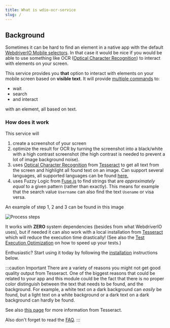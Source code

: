```yaml
---
title: What is wdio-ocr-service
slug: /
---
```


## Background
Sometimes it can be hard to find an element in a native app with the default
[WebdriverIO Mobile selectors](https://webdriver.io/docs/selectors#mobile-selectors). In that case it would be nice if
you would be able to use something like OCR
([Optical Character Recognition](https://en.wikipedia.org/wiki/Optical_character_recognition)) to interact with elements
on your screen.

This service provides you **that** option to interact with elements on your mobile screen based on **visible text**. It
will provide [multiple commands](./ocr-click-on-text) to:

- wait
- search
- and interact

with an element, all based on text.

### How does it work
This service will

1. create a screenshot of your screen
1. optimize the result for OCR by turning the screenshot into a black/white with a high contrast screenshot (the high
   contrast is needed to prevent a lot of image background noise).
1. uses [Optical Character Recognition](https://en.wikipedia.org/wiki/Optical_character_recognition) from
   [Tesseract](https://github.com/tesseract-ocr/tesseract) to get all text from the screen and highlight all found text
   on an image. Can support several languages, all supported languages can be found [here.](https://tesseract-ocr.github.io/tessdoc/Data-Files-in-different-versions.html)
1. uses Fuzzy Logic from [Fuse.js](https://fusejs.io/) to find strings that are *approximately equal* to a given pattern
   (rather than exactly). This means for example that the search value `Username` can also find the text `Usename` or
   visa versa.

An example of step 1, 2 and 3 can be found in this image

![Process steps](../static/img/processing-steps.png)

It works with **ZERO** system dependencies (besides from what WebdriverIO uses), but if needed it can also work with a
local installation from [Tesseract](https://tesseract-ocr.github.io/tessdoc/) which will reduce the execution time
drastically! (See also the [Test Execution Optimization](#test-execution-optimization) on how to speed up your tests.)

Enthusiastic? Start using it today by following the [installation](./getting-started) instructions below.

:::caution Important
There are a variety of reasons you might not get good quality output from Tesseract. One of the biggest reasons that
could be related to your app and this module could be the fact that there is no proper color distinguish between the
text that needs to be found, and the background. For example, a white text on a dark background can *easily* be found,
but a light text on a white background or a dark text on a dark background can hardly be found.

See also [this page](https://tesseract-ocr.github.io/tessdoc/ImproveQuality) for more information from Tesseract.

Also don't forget to read the [FAQ](./more-faq).
:::
